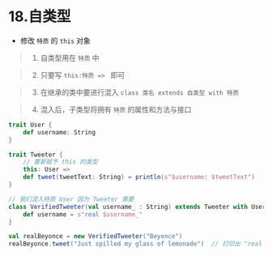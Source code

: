 # 18.自类型

- 修改 ```特质``` 的 ```this``` 对象

> 1. 自类型用在 ```特质``` 中

> 2. 只要写 ```this:特质 => ``` 即可

> 3. 在继承的类中要进行混入 ```class 类名 extends 自类型 with 特质```

> 4. 混入后，子类型将拥有 ```特质``` 的属性和方法与接口


```scala
trait User {
    def username: String
}

trait Tweeter {
    // 重新赋予 this 的类型
    this: User =>
    def tweet(tweetText: String) = println(s"$username: $tweetText")
}

// 我们混入特质 User 因为 Tweeter 需要
class VerifiedTweeter(val username_ : String) extends Tweeter with User {
    def username = s"real $username_"
}

val realBeyonce = new VerifiedTweeter("Beyonce")
realBeyonce.tweet("Just spilled my glass of lemonade")  // 打印出 "real Beyonce: Just spilled my glass of lemonade"
```